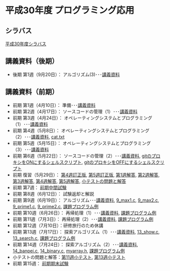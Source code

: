 # 平成30年度 プログラミング応用

## シラバス
[平成30年度シラバス](https://github.com/nit-ibaraki-ouyou/lecture/raw/master/src/SyllabusPDF_ap.pdf)

## 講義資料（後期）
* 後期 第1週（9月20日）： アルゴリズム(3)･･･[講義資料](https://github.com/nit-ibaraki-ouyou/lecture/raw/master/src/ouyou2-01.pdf)

## 講義資料（前期）
* 前期 第1週（4月10日）： 準備･･･[講義資料](https://github.com/nit-ibaraki-ouyou/lecture/raw/master/src/ouyou1-01.pdf)
* 前期 第2週（4月17日）： ソースコードの管理（1）･･･[講義資料](https://github.com/nit-ibaraki-ouyou/lecture/raw/master/src/ouyou1-02.pdf)
* 前期 第3週（4月24日）： オペレーティングシステムとプログラミング（1）･･･[講義資料](https://github.com/nit-ibaraki-ouyou/lecture/raw/master/src/ouyou1-03.pdf)
* 前期 第4週（5月8日）： オペレーティングシステムとプログラミング（2）･･･[講義資料](https://github.com/nit-ibaraki-ouyou/lecture/raw/master/src/ouyou1-04.pdf), [cat.txt](https://github.com/nit-ibaraki-ouyou/lecture/raw/master/src/cat.txt)
* 前期 第5週（5月15日）： オペレーティングシステムとプログラミング（3）･･･[講義資料](https://github.com/nit-ibaraki-ouyou/lecture/raw/master/src/ouyou1-05.pdf)
* 前期 第6週（5月22日）： ソースコードの管理（2）･･･[講義資料](https://github.com/nit-ibaraki-ouyou/lecture/raw/master/src/ouyou1-06.pdf), 
[gitのプロキシをONにするシェルスクリプト](https://github.com/nit-ibaraki-ouyou/lecture/raw/master/src/gpon.sh), [gitのプロキシをOFFにするシェルスクリプト](https://github.com/nit-ibaraki-ouyou/lecture/raw/master/src/gpoff.sh)
* 前期 復習（5月29日）： [第4週訂正版](https://github.com/nit-ibaraki-ouyou/lecture/raw/master/src/ouyou1-04訂正版.pdf), [第5週訂正版](https://github.com/nit-ibaraki-ouyou/lecture/raw/master/src/ouyou1-05訂正版.pdf), [第1週解答](https://github.com/nit-ibaraki-ouyou/lecture/raw/master/src/ouyou1-01-ans.pdf), [第2週解答](https://github.com/nit-ibaraki-ouyou/lecture/raw/master/src/ouyou1-02-ans.pdf), [第3週解答](https://github.com/nit-ibaraki-ouyou/lecture/raw/master/src/ouyou1-03-ans.pdf), [第4週解答](https://github.com/nit-ibaraki-ouyou/lecture/raw/master/src/ouyou1-04-ans.pdf), [第5週解答](https://github.com/nit-ibaraki-ouyou/lecture/raw/master/src/ouyou1-05-ans.pdf), [小テストの問題と解答](https://github.com/nit-ibaraki-ouyou/lecture/raw/master/src/ouyou1-前期中間-小テスト.pdf)
* 前期 第7週： [前期中間試験](https://github.com/nit-ibaraki-ouyou/lecture/raw/master/src/前期中間試験2018.pdf)
* 前期 第8週（6月12日）： 試験返却と解説
* 前期 第9週（6月19日）： アルゴリズム･･･[講義資料](https://github.com/nit-ibaraki-ouyou/lecture/raw/master/src/ouyou1-09.pdf), [9_max1.c](https://github.com/nit-ibaraki-ouyou/lecture/raw/master/src/9_max1.c), [9_max2.c](https://github.com/nit-ibaraki-ouyou/lecture/raw/master/src/9_max2.c), [9_prime1.c](https://github.com/nit-ibaraki-ouyou/lecture/raw/master/src/9_prime1.c), [9_prime2.c](https://github.com/nit-ibaraki-ouyou/lecture/raw/master/src/9_prime2.c), [課題プログラム例](https://github.com/nit-ibaraki-ouyou/lecture/raw/master/src/ouyou1-09-ans.pdf)
* 前期 第10週（6月26日）： 再帰処理（1）･･･[講義資料](https://github.com/nit-ibaraki-ouyou/lecture/raw/master/src/ouyou1-10.pdf), [課題プログラム例](https://github.com/nit-ibaraki-ouyou/lecture/raw/master/src/ouyou1-10-ans.pdf)
* 前期 第11週（7月3日）： 再帰処理（2）･･･[講義資料](https://github.com/nit-ibaraki-ouyou/lecture/raw/master/src/ouyou1-11.pdf), [課題プログラム例](https://github.com/nit-ibaraki-ouyou/lecture/raw/master/src/ouyou1-11-ans.pdf)
* 前期 第12週（7月10日）：研修旅行のため休講
* 前期 第13週（7月17日）： 探索アルゴリズム（1）･･･[講義資料](https://github.com/nit-ibaraki-ouyou/lecture/raw/master/src/ouyou1-13.pdf), [13_show.c](https://github.com/nit-ibaraki-ouyou/lecture/raw/master/src/13_show.c), [13_search.c](https://github.com/nit-ibaraki-ouyou/lecture/raw/master/src/13_search.c), [課題プログラム例](https://github.com/nit-ibaraki-ouyou/lecture/raw/master/src/ouyou1-13-ans.pdf)
* 前期 第14週（7月24日）： 探索アルゴリズム（2）･･･[講義資料](https://github.com/nit-ibaraki-ouyou/lecture/raw/master/src/ouyou1-14.pdf), [14_banpei.c](https://github.com/nit-ibaraki-ouyou/lecture/raw/master/src/14_banpei.c), [14_binary.c](https://github.com/nit-ibaraki-ouyou/lecture/raw/master/src/14_binary.c), [myarray.h](https://github.com/nit-ibaraki-ouyou/lecture/raw/master/src/myarray.h), [課題プログラム例](https://github.com/nit-ibaraki-ouyou/lecture/raw/master/src/ouyou1-14-ans.pdf)
* 小テストの問題と解答：[第11週小テスト](https://github.com/nit-ibaraki-ouyou/lecture/raw/master/src/ouyou1-11-test.pdf), [第13週小テスト](https://github.com/nit-ibaraki-ouyou/lecture/raw/master/src/ouyou1-13-test.pdf)
* 前期 第15週： [前期期末試験](https://github.com/nit-ibaraki-ouyou/lecture/raw/master/src/前期期末試験2018.pdf)
